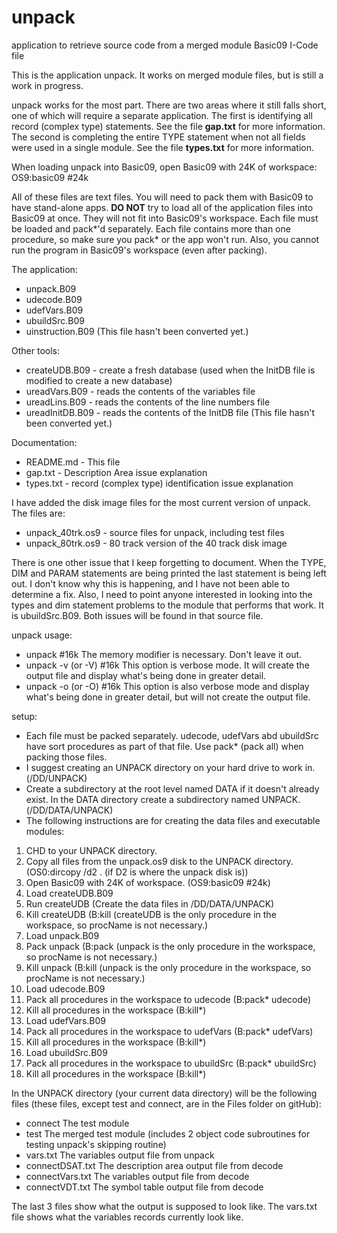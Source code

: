 # unpack
 application to retrieve source code from a merged module Basic09 I-Code file

This is the application unpack. It works on merged module files, but is still a work in progress.

unpack works for the most part. There are two areas where it still falls short, one of which will require a separate application. The first is identifying all record (complex type) statements. See the file **gap.txt** for more information. The second is completing the entire TYPE statement when not all fields were used in a single module. See the file **types.txt** for more information.

When loading unpack into Basic09, open Basic09 with 24K of workspace: OS9:basic09 #24k

All of these files are text files. You will need to pack them with Basic09 to have stand-alone apps. **DO NOT** try to load all of the application files into Basic09 at once. They will not fit into Basic09's workspace. Each file must be loaded and pack*'d separately. Each file contains more than one procedure, so make sure you pack* or the app won't run. Also, you cannot run the program in Basic09's workspace (even after packing).

The application:

* unpack.B09
* udecode.B09
* udefVars.B09
* ubuildSrc.B09
* uinstruction.B09 (This file hasn't been converted yet.)

Other tools:

* createUDB.B09   - create a fresh database (used when the InitDB file is modified to create a new database)
* ureadVars.B09   - reads the contents of the variables file
* ureadLins.B09   - reads the contents of the line numbers file
* ureadInitDB.B09 - reads the contents of the InitDB file (This file hasn't been converted yet.)

Documentation:

* README.md - This file
* gap.txt   - Description Area issue explanation
* types.txt - record (complex type) identification issue explanation

I have added the disk image files for the most current version of unpack. The files are:

* unpack_40trk.os9 - source files for unpack, including test files
* unpack_80trk.os9 - 80 track version of the 40 track disk image

There is one other issue that I keep forgetting to document. When the TYPE, DIM and PARAM statements are being printed the last statement is being left out. I don't know why this is happening, and I have not been able to determine a fix. Also, I need to point anyone interested in looking into the types and dim statement problems to the module that performs that work. It is ubuildSrc.B09. Both issues  will be found in that source file.

unpack usage:
 * unpack <pathname> #16k            The memory modifier is necessary. Don't leave it out.
 * unpack <pathname> -v (or -V) #16k This option is verbose mode. It will create the output file and display what's being done in greater detail.
 * unpack <pathname> -o (or -O) #16k This option is also verbose mode and display what's being done in greater detail, but will not create the output file.

setup:
 * Each file must be packed separately. udecode, udefVars abd ubuildSrc have sort procedures as part of that file. Use pack* (pack all) when packing those files.
 * I suggest creating an UNPACK directory on your hard drive to work in. (/DD/UNPACK)
 * Create a subdirectory at the root level named DATA if it doesn't already exist. In the DATA directory create a subdirectory named UNPACK. (/DD/DATA/UNPACK)
 * The following instructions are for creating the data files and executable modules:
  1. CHD to your UNPACK directory.
  2. Copy all files from the unpack.os9 disk to the UNPACK directory. (OS0:dircopy /d2 . (if D2 is where the unpack disk is))
  3. Open Basic09 with 24K of workspace. (OS9:basic09 #24k)
  4. Load createUDB.B09
  5. Run createUDB (Create the data files in /DD/DATA/UNPACK)
  6. Kill createUDB (B:kill (createUDB is the only procedure in the workspace, so procName is not necessary.)
  7. Load unpack.B09
  8. Pack unpack (B:pack (unpack is the only procedure in the workspace, so procName is not necessary.)
  9. Kill unpack (B:kill (unpack is the only procedure in the workspace, so procName is not necessary.)
  10. Load udecode.B09
  11. Pack all procedures in the workspace to udecode (B:pack* udecode)
  12. Kill all procedures in the workspace (B:kill*)
  13. Load udefVars.B09
  14. Pack all procedures in the workspace to udefVars (B:pack* udefVars)
  15. Kill all procedures in the workspace (B:kill*)
  16. Load ubuildSrc.B09
  17. Pack all procedures in the workspace to ubuildSrc (B:pack* ubuildSrc)
  18. Kill all procedures in the workspace (B:kill*)

In the UNPACK directory (your current data directory) will be the following files (these files, except test and connect, are in the Files folder on gitHub):
 * connect          The test module
 * test             The merged test module (includes 2 object code subroutines for testing unpack's skipping routine)
 * vars.txt         The variables output file from unpack
 * connectDSAT.txt  The description area output file from decode
 * connectVars.txt  The variables output file from decode
 * connectVDT.txt   The symbol table output file from decode

The last 3 files show what the output is supposed to look like.
The vars.txt file shows what the variables records currently look like.
